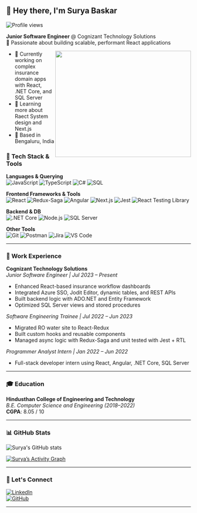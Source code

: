 ## 👋 Hey there, I'm Surya Baskar

![Profile views](https://visitor-badge.laobi.icu/badge?page_id=suryabaskar139.suryabaskar139)

**Junior Software Engineer** @ Cognizant Technology Solutions  
🎯 Passionate about building scalable, performant React applications

<img align="right" width="370" height="290" src="https://i.pinimg.com/originals/47/f0/34/47f0342cec72b800463bf003eac1257e.gif">

- 🔭 Currently working on complex insurance domain apps with React, .NET Core, and SQL Server
- 🌱 Learning more about Raect System design and Next.js
- 📍 Based in Bengaluru, India

### 🧠 Tech Stack & Tools

**Languages & Querying**  
![JavaScript](https://img.shields.io/badge/-JavaScript-black?style=flat&logo=javascript) 
![TypeScript](https://img.shields.io/badge/-TypeScript-black?style=flat&logo=typescript)
![C#](https://img.shields.io/badge/-C%23-black?style=flat&logo=c-sharp)
![SQL](https://img.shields.io/badge/-SQL-black?style=flat&logo=Microsoft-SQL-Server)

**Frontend Frameworks & Tools**  
![React](https://img.shields.io/badge/-React-black?style=flat&logo=react) 
![Redux-Saga](https://img.shields.io/badge/-Redux_Saga-black?style=flat&logo=redux)
![Angular](https://img.shields.io/badge/-Angular-black?style=flat&logo=angular)
![Next.js](https://img.shields.io/badge/-Next.js-black?style=flat&logo=next.js)
![Jest](https://img.shields.io/badge/-Jest-black?style=flat&logo=jest)
![React Testing Library](https://img.shields.io/badge/-React_Testing_Library-black?style=flat&logo=testing-library)

**Backend & DB**  
![.NET Core](https://img.shields.io/badge/-.NET_Core-black?style=flat&logo=dotnet)
![Node.js](https://img.shields.io/badge/-Node.js-black?style=flat&logo=node.js)
![SQL Server](https://img.shields.io/badge/-SQL_Server-black?style=flat&logo=microsoft-sql-server)

**Other Tools**  
![Git](https://img.shields.io/badge/-Git-black?style=flat&logo=git)
![Postman](https://img.shields.io/badge/-Postman-black?style=flat&logo=postman)
![Jira](https://img.shields.io/badge/-Jira-black?style=flat&logo=jira)
![VS Code](https://img.shields.io/badge/-VS_Code-black?style=flat&logo=visual-studio-code)

---

### 🏢 Work Experience

**Cognizant Technology Solutions**  
*Junior Software Engineer | Jul 2023 – Present*  
- Enhanced React-based insurance workflow dashboards  
- Integrated Azure SSO, Jodit Editor, dynamic tables, and REST APIs  
- Built backend logic with ADO.NET and Entity Framework  
- Optimized SQL Server views and stored procedures

*Software Engineering Trainee | Jul 2022 – Jun 2023*  
- Migrated RO water site to React-Redux  
- Built custom hooks and reusable components  
- Managed async logic with Redux-Saga and unit tested with Jest + RTL  

*Programmer Analyst Intern | Jan 2022 – Jun 2022*  
- Full-stack developer intern using React, Angular, .NET Core, SQL Server  

---

### 🎓 Education

**Hindusthan College of Engineering and Technology**  
*B.E. Computer Science and Engineering (2018–2022)*  
**CGPA**: 8.05 / 10

---

### 📊 GitHub Stats

![Surya's GitHub stats](https://github-readme-stats.vercel.app/api?username=suryabaskar139&theme=radical&show_icons=true&count_private=true)

[![Surya’s Activity Graph](https://github-readme-activity-graph.vercel.app/graph?username=suryabaskar139&bg_color=0d1117&color=ffffff&line=00e676&point=ffffff&area=true&hide_border=true)](https://github.com/ashutosh00710/github-readme-activity-graph)

---

### 🔗 Let's Connect

[![LinkedIn](https://img.shields.io/badge/-LinkedIn-blue?style=for-the-badge&logo=linkedin&logoColor=white)](https://linkedin.com/in/surya-baskar-66a891213)  
[![GitHub](https://img.shields.io/badge/-GitHub-333?style=for-the-badge&logo=github&logoColor=white)](https://github.com/suryabaskar139)

---
